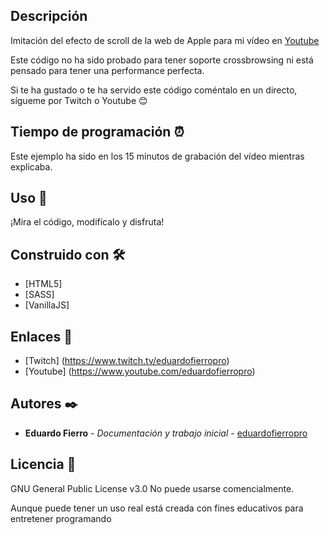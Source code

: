 ## Descripción
Imitación del efecto de scroll de la web de Apple para mi vídeo en [Youtube](https://www.youtube.com/watch?v=8yUGkNZhN5A)

Este código no ha sido probado para tener soporte crossbrowsing ni está pensado para tener una performance perfecta.

Si te ha gustado o te ha servido este código coméntalo en un directo, sígueme por Twitch o Youtube 😊

## Tiempo de programación ⏰
Este ejemplo ha sido en los 15 minutos de grabación del vídeo mientras explicaba.

## Uso 🚀
¡Mira el código, modifícalo y disfruta!

## Construido con 🛠️
* [HTML5]
* [SASS]
* [VanillaJS]

## Enlaces 📖
* [Twitch] (https://www.twitch.tv/eduardofierropro)
* [Youtube] (https://www.youtube.com/eduardofierropro)

## Autores ✒️
* **Eduardo Fierro** - *Documentación y trabajo inicial* - [eduardofierropro](https://github.com/eduardofierropro)

## Licencia 📄
GNU General Public License v3.0
No puede usarse comencialmente.

Aunque puede tener un uso real está creada con fines educativos para entretener programando 